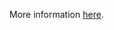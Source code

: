 More information [here](https://docs.prismacloud.io/en/enterprise-edition/policy-reference/azure-policies/azure-general-policies/bc-azure-237).
